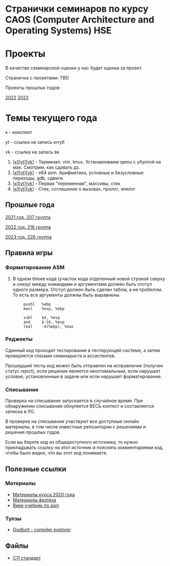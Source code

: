 # Странички семинаров по курсу CAOS (Computer Architecture and Operating Systems) HSE

# Проекты

В качестве семинарской оценки у нас будет оценка за проект.

Страничка с проектами: TBD

Проекты прошлых годов:

[2022](2022_216/projects)
[2023](2023-226/projects)

# Темы текущего года

к - конспект

yt - ссылка на запись ютуб

vk - ссылка на запись вк

1. [[к](01-intro)][[yt](https://youtu.be/ct35VNB5j60)][[vk](https://vk.com/video-221776054_456239032)] - Терминал. vim. tmux. Устанавливаем qemu с убунтой на мак. Смотрим, как сдавать дз.
2. [[к](02-asm)][[yt](https://youtu.be/BXmhZjrzliI)][[vk](https://vk.com/video-221776054_456239033)] - x64 asm. Арифметика, условные и безусловные переходы, gdb, сдвиги.
3. [[к](03-memory)][[yt](https://youtu.be/44okapcnBM0)][[vk](https://vk.com/video-221776054_456239034)] - Первая "переменная", массивы, стек
4. [[к](04-cdecl)][[yt](https://youtu.be/RsyL8UWR42o)][[vk](https://vk.com/video-221776054_456239035)] - Стек, соглашение о вызовах, пролог, эпилог


## Прошлые года

[2021 год. 207 группа](2021_207)

[2022 год. 216 группа](2022_216)

[2023 год. 226 группа](2023-226)

## Правила игры

### Форматирование ASM

1. В одном блоке кода (участок кода отделенный новой строкой сверху и снизу) между командами и аргументами должен быть отступ одного размера. Отступ должен быть сделан табом, а не пробелом. То есть все аргументы должны быть выравнены.

```
        pushl   %ebp
        movl    %esp, %ebp

        subl    $4, %esp
        and     $-16, %esp
        leal    -4(%ebp), %eax
```

### Реджекты

Сданный код проходит тестирование в тестирующей системе, а затем проверяется глазами семинариста и ассистентов.

Прошедший тесты код может быть отправлен на исправление (получен статус reject), если решение является неоптимальным, если нарушает условия, установленные в задаче или если нарушает форматирование.

### Списывание

Проверка на списывание запускается в случайное время. При обнаружении списывания обнуляется ВЕСЬ контест и составляется записка в УО.

В проверке на списывание участвуют все доступные онлайн материалы, в том числе известные репозитории с решениями и решения прошлых годов.

Если вы берете код из общедоступного источника, то нужно прикладывать ссылку на этот источник и пояснять комментариями код, чтобы было видно, что вы этот код понимаете.



## Полезные ссылки

### Материалы

* [Материалы курса 2020 года](https://github.com/blackav/hse-caos-2020)
* [Материалы физтеха](https://github.com/victor-yacovlev/fpmi-caos)
* [Вики учебник по asm](https://ru.wikibooks.org/wiki/%D0%90%D1%81%D1%81%D0%B5%D0%BC%D0%B1%D0%BB%D0%B5%D1%80_%D0%B2_Linux_%D0%B4%D0%BB%D1%8F_%D0%BF%D1%80%D0%BE%D0%B3%D1%80%D0%B0%D0%BC%D0%BC%D0%B8%D1%81%D1%82%D0%BE%D0%B2_C)

### Тулзы

* [Godbolt - compiler explorer](https://gcc.godbolt.org/)

## Файлы

* [C11 стандарт](C11_standard.pdf)

